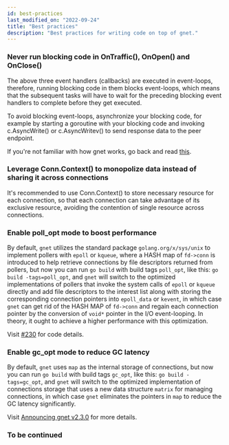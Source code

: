 ```yaml
---
id: best-practices
last_modified_on: "2022-09-24"
title: "Best practices"
description: "Best practices for writing code on top of gnet."
---
```


### Never run blocking code in OnTraffic(), OnOpen() and OnClose()

The above three event handlers (callbacks) are executed in event-loops, therefore, running blocking code in them blocks event-loops, which means that the subsequent tasks will have to wait for the preceding blocking event handlers to complete before they get executed.

To avoid blocking event-loops, asynchronize your blocking code, for example by starting a goroutine with your blocking code and invoking c.AsyncWrite() or c.AsyncWritev() to send response data to the peer endpoint.

If you're not familiar with how gnet works, go back and read [this](https://gnet.host/docs/about/overview/#networking-model-of-multiple-threadsgoroutines).

### Leverage Conn.Context() to monopolize data instead of sharing it across connections

It's recommended to use Conn.Context() to store necessary resource for each connection, so that each connection can take advantage of its exclusive resource, avoiding the contention of single resource across connections.

### Enable poll_opt mode to boost performance

By default, `gnet` utilizes the standard package `golang.org/x/sys/unix` to implement pollers with `epoll` or `kqueue`, where a HASH map of `fd->conn` is introduced to help retrieve connections by file descriptors returned from pollers, but now you can run `go build` with build tags `poll_opt`, like this: `go build -tags=poll_opt`, and `gnet` will switch to the optimized implementations of pollers that invoke the system calls of `epoll` or `kqueue` directly and add file descriptors to the interest list along with storing the corresponding connection pointers into `epoll_data` or `kevent`, in which case `gnet` can get rid of the HASH MAP of `fd->conn` and regain each connection pointer by the conversion of `void*` pointer in the I/O event-looping. In theory, it ought to achieve a higher performance with this optimization.

Visit [#230](https://github.com/panjf2000/gnet/pull/230) for code details.

### Enable gc_opt mode to reduce GC latency

By default, `gnet` uses `map` as the internal storage of connections, but now you can run `go build` with build tags `gc_opt`, like this: `go build -tags=gc_opt`, and `gnet` will switch to the optimized implementation of connections storage that uses a new data structure `matrix` for managing connections, in which case `gnet` eliminates the pointers in `map` to reduce the GC latency significantly.

Visit [Announcing gnet v2.3.0](https://gnet.host/blog/announcing-gnet-v2-3-0/) for more details.

### To be continued